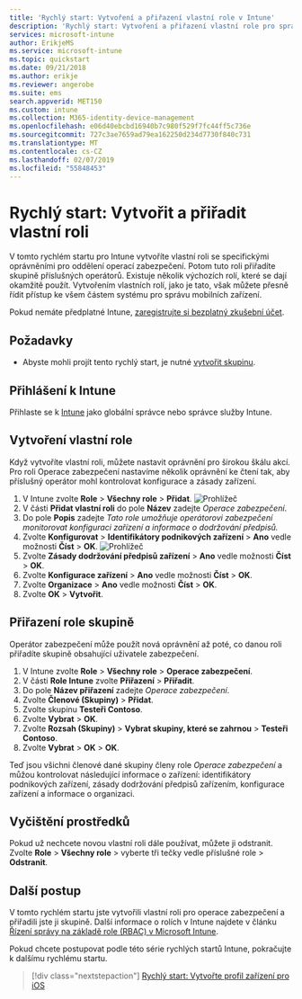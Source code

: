 ```yaml
---
title: 'Rychlý start: Vytvoření a přiřazení vlastní role v Intune'
description: 'Rychlý start: Vytvoření a přiřazení vlastní role pro správce vzdáleného zařízení'
services: microsoft-intune
author: ErikjeMS
ms.service: microsoft-intune
ms.topic: quickstart
ms.date: 09/21/2018
ms.author: erikje
ms.reviewer: angerobe
ms.suite: ems
search.appverid: MET150
ms.custom: intune
ms.collection: M365-identity-device-management
ms.openlocfilehash: e06d40ebcbd16940b7c980f529f7fc44ff5c736e
ms.sourcegitcommit: 727c3ae7659ad79ea162250d234d7730f840c731
ms.translationtype: MT
ms.contentlocale: cs-CZ
ms.lasthandoff: 02/07/2019
ms.locfileid: "55848453"
---
```

# <a name="quickstart-create-and-assign-a-custom-role"></a>Rychlý start: Vytvořit a přiřadit vlastní roli

V tomto rychlém startu pro Intune vytvoříte vlastní roli se specifickými oprávněními pro oddělení operací zabezpečení. Potom tuto roli přiřadíte skupině příslušných operátorů. Existuje několik výchozích rolí, které se dají okamžitě použít. Vytvořením vlastních rolí, jako je tato, však můžete přesně řídit přístup ke všem částem systému pro správu mobilních zařízení.

Pokud nemáte předplatné Intune, [zaregistrujte si bezplatný zkušební účet](free-trial-sign-up.md).

## <a name="prerequisites"></a>Požadavky

- Abyste mohli projít tento rychlý start, je nutné [vytvořit skupinu](quickstart-create-group.md).

## <a name="sign-in-to-intune"></a>Přihlášení k Intune

Přihlaste se k [Intune](https://aka.ms/intuneportal) jako globální správce nebo správce služby Intune.

## <a name="create-a-custom-role"></a>Vytvoření vlastní role

Když vytvoříte vlastní roli, můžete nastavit oprávnění pro širokou škálu akcí. Pro roli Operace zabezpečení nastavíme několik oprávnění ke čtení tak, aby příslušný operátor mohl kontrolovat konfigurace a zásady zařízení.

1. V Intune zvolte **Role** > **Všechny role** > **Přidat**.
![Prohlížeč](media/quickstart-create-custom-role/add-custom-role.png)
2. V části **Přidat vlastní roli** do pole **Název** zadejte *Operace zabezpečení*.
3. Do pole **Popis** zadejte *Tato role umožňuje operátorovi zabezpečení monitorovat konfiguraci zařízení a informace o dodržování předpisů.*
4. Zvolte **Konfigurovat** > **Identifikátory podnikových zařízení** > **Ano** vedle možnosti **Číst** > **OK**.
![Prohlížeč](media/quickstart-create-custom-role/corp-device-id-read.png)
5. Zvolte **Zásady dodržování předpisů zařízení** > **Ano** vedle možnosti **Číst** > **OK**.
6. Zvolte **Konfigurace zařízení** > **Ano** vedle možnosti **Číst** > **OK**.
7. Zvolte **Organizace** > **Ano** vedle možnosti **Číst** > **OK**.
8. Zvolte **OK** > **Vytvořit**.

## <a name="assign-the-role-to-a-group"></a>Přiřazení role skupině

Operátor zabezpečení může použít nová oprávnění až poté, co danou roli přiřadíte skupině obsahující uživatele zabezpečení.

1. V Intune zvolte **Role** > **Všechny role** > **Operace zabezpečení**.
2. V části **Role Intune** zvolte **Přiřazení** > **Přiřadit**.
3. Do pole **Název přiřazení** zadejte *Operace zabezpečení*.
4. Zvolte **Členové (Skupiny)** > **Přidat**.
5. Zvolte skupinu **Testeři Contoso**.
6. Zvolte **Vybrat** > **OK**.
7. Zvolte **Rozsah (Skupiny)** > **Vybrat skupiny, které se zahrnou** > **Testeři Contoso**.
8. Zvolte **Vybrat** > **OK** > **OK**.

Teď jsou všichni členové dané skupiny členy role *Operace zabezpečení* a můžou kontrolovat následující informace o zařízení: identifikátory podnikových zařízení, zásady dodržování předpisů zařízením, konfigurace zařízení a informace o organizaci.

## <a name="clean-up-resources"></a>Vyčištění prostředků

Pokud už nechcete novou vlastní roli dále používat, můžete ji odstranit. Zvolte **Role** > **Všechny role** > vyberte tři tečky vedle příslušné role > **Odstranit**.

## <a name="next-steps"></a>Další postup

V tomto rychlém startu jste vytvořili vlastní roli pro operace zabezpečení a přiřadili jste ji skupině. Další informace o rolích v Intune najdete v článku [Řízení správy na základě role (RBAC) v Microsoft Intune](role-based-access-control.md).

Pokud chcete postupovat podle této série rychlých startů Intune, pokračujte k dalšímu rychlému startu.

> [!div class="nextstepaction"]
> [Rychlý start: Vytvořte profil zařízení pro iOS](quickstart-email-profile.md)
